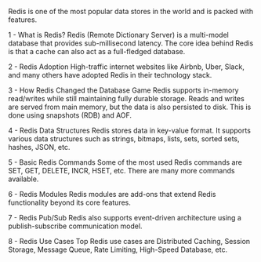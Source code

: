 Redis is one of the most popular data stores in the world and is packed with features.

1 - What is Redis?
Redis (Remote Dictionary Server) is a multi-model database that provides sub-millisecond latency. The core idea behind Redis is that a cache can also act as a full-fledged database.

2 - Redis Adoption
High-traffic internet websites like Airbnb, Uber, Slack, and many others have adopted Redis in their technology stack.

3 - How Redis Changed the Database Game
Redis supports in-memory read/writes while still maintaining fully durable storage. Reads and writes are served from main memory, but the data is also persisted to disk. This is done using snapshots (RDB) and AOF.

4 - Redis Data Structures
Redis stores data in key-value format. It supports various data structures such as strings, bitmaps, lists, sets, sorted sets, hashes, JSON, etc.

5 - Basic Redis Commands Some of the most used Redis commands are SET, GET, DELETE, INCR, HSET, etc. There are many more commands available.

6 - Redis Modules
Redis modules are add-ons that extend Redis functionality beyond its core features.

7 - Redis Pub/Sub
Redis also supports event-driven architecture using a publish-subscribe communication model.

8 - Redis Use Cases
Top Redis use cases are Distributed Caching, Session Storage, Message Queue, Rate Limiting, High-Speed Database, etc.